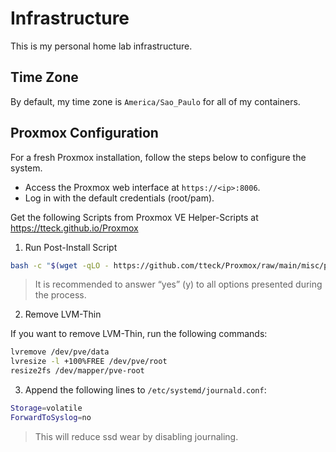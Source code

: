 # Infrastructure
This is my personal home lab infrastructure.

## Time Zone
By default, my time zone is `America/Sao_Paulo` for all of my containers.

## Proxmox Configuration

For a fresh Proxmox installation, follow the steps below to configure the system.

- Access the Proxmox web interface at `https://<ip>:8006`.
- Log in with the default credentials (root/pam).

Get the following Scripts from Proxmox VE Helper-Scripts at https://tteck.github.io/Proxmox

1. Run Post-Install Script

```bash
bash -c "$(wget -qLO - https://github.com/tteck/Proxmox/raw/main/misc/post-pve-install.sh)"
```
> It is recommended to answer “yes” (y) to all options presented during the process.

2. Remove LVM-Thin 

If you want to remove LVM-Thin, run the following commands:

```bash
lvremove /dev/pve/data
lvresize -l +100%FREE /dev/pve/root
resize2fs /dev/mapper/pve-root
```

3. Append the following lines to `/etc/systemd/journald.conf`:

```bash
Storage=volatile
ForwardToSyslog=no
```

> This will reduce ssd wear by disabling journaling.
